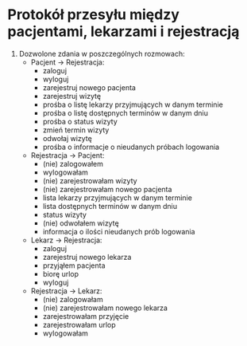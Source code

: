 Protokół przesyłu między pacjentami, lekarzami i rejestracją
=======
1. Dozwolone zdania w poszczególnych rozmowach:
    - Pacjent -> Rejestracja:
        * zaloguj
        * wyloguj
        * zarejestruj nowego pacjenta
        * zarejestruj wizytę
        * prośba o listę lekarzy przyjmujących w danym terminie
        * prośba o listę dostępnych terminów w danym dniu
        * prośba o status wizyty
        * zmień termin wizyty
        * odwołaj wizytę
        * prośba o informacje o nieudanych próbach logowania
    - Rejestracja -> Pacjent:
        * (nie) zalogowałem
        * wylogowałam
        * (nie) zarejestrowałam wizyty
        * (nie) zarejestrowałam nowego pacjenta
        * lista lekarzy przyjmujących w danym terminie
        * lista dostępnych terminów w danym dniu
        * status wizyty
        * (nie) odwołałem wizytę
        * informacja o ilości nieudanych prób logowania
    - Lekarz -> Rejestracja:
        * zaloguj
        * zarejestruj nowego lekarza
        * przyjąłem pacjenta
        * biorę urlop
        * wyloguj
    - Rejestracja -> Lekarz:
        * (nie) zalogowałam
        * (nie) zarejestrowałam nowego lekarza
        * zarejestrowałam przyjęcie
        * zarejestrowałam urlop
        * wylogowałam
